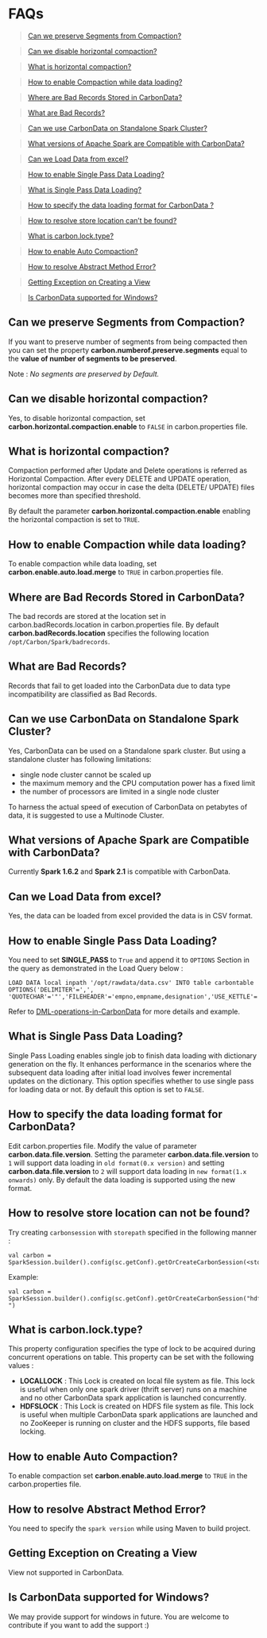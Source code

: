 <!--
    Licensed to the Apache Software Foundation (ASF) under one
    or more contributor license agreements.  See the NOTICE file
    distributed with this work for additional information
    regarding copyright ownership.  The ASF licenses this file
    to you under the Apache License, Version 2.0 (the
    "License"); you may not use this file except in compliance
    with the License.  You may obtain a copy of the License at

      http://www.apache.org/licenses/LICENSE-2.0

    Unless required by applicable law or agreed to in writing,
    software distributed under the License is distributed on an
    "AS IS" BASIS, WITHOUT WARRANTIES OR CONDITIONS OF ANY
    KIND, either express or implied.  See the License for the
    specific language governing permissions and limitations
    under the License.
-->

# FAQs

> [Can we preserve Segments from Compaction?](#can-we-preserve-segments-from-compaction)

> [Can we disable horizontal compaction?](#can-we-disable-horizontal-compaction)

> [What is horizontal compaction?](#what-is-horizontal-compaction)

> [How to enable Compaction while data loading?](#how-to-enable-compaction-while-data-loading)

> [Where are Bad Records Stored in CarbonData?](#where-are-bad-records-stored-in-carbondata)

> [What are Bad Records?](#what-are-bad-records)

> [Can we use CarbonData on Standalone Spark Cluster?](#can-we-use-carbondata-on-standalone-spark-cluster)

> [What versions of Apache Spark are Compatible with CarbonData?](#what-versions-of-apache-spark-are-compatible-with-carbondata)

> [Can we Load Data from excel?](#can-we-load-data-from-excel)

> [How to enable Single Pass Data Loading?](#how-to-enable-single-pass-data-loading)

> [What is Single Pass Data Loading?](#what-is-single-pass-data-loading)

> [How to specify the data loading format for CarbonData ?](#how-to-specify-the-data-loading-format-for-carbondata)

> [How to resolve store location can’t be found?](#how-to-resolve-store-location-can-not-be-found)

> [What is carbon.lock.type?]()

> [How to enable Auto Compaction?](#how-to-enable-auto-compaction)

> [How to resolve Abstract Method Error?](#how-to-resolve-abstract-method-error)

> [Getting Exception on Creating a View](#getting-exception-on-creating-a-view)

> [Is CarbonData supported for Windows?](#is-carbondata-supported-for-windows)

## Can we preserve Segments from Compaction?
If you want to preserve number of segments from being compacted then you can set the property  **carbon.numberof.preserve.segments**  equal to the **value of number of segments to be preserved**.

Note : *No segments are preserved by Default.*

## Can we disable horizontal compaction?
Yes, to disable horizontal compaction, set **carbon.horizontal.compaction.enable** to ``FALSE`` in carbon.properties file.

## What is horizontal compaction?
Compaction performed after Update and Delete operations is referred as Horizontal Compaction. After every DELETE and UPDATE operation, horizontal compaction may occur in case the delta (DELETE/ UPDATE) files becomes more than specified threshold.

By default the parameter **carbon.horizontal.compaction.enable** enabling the horizontal compaction is set to ``TRUE``.

## How to enable Compaction while data loading?
To enable compaction while data loading, set **carbon.enable.auto.load.merge** to ``TRUE`` in carbon.properties file.

## Where are Bad Records Stored in CarbonData?
The bad records are stored at the location set in carbon.badRecords.location in carbon.properties file.
By default **carbon.badRecords.location** specifies the following location ``/opt/Carbon/Spark/badrecords``.

## What are Bad Records?
Records that fail to get loaded into the CarbonData due to data type incompatibility are classified as Bad Records.

## Can we use CarbonData on Standalone Spark Cluster?
Yes, CarbonData can be used on a Standalone spark cluster. But using a standalone cluster has following limitations:
- single node cluster cannot be scaled up
- the maximum memory and the CPU computation power has a fixed limit
- the number of processors are limited in a single node cluster

To harness the actual speed of execution of CarbonData on petabytes of data, it is suggested to use a Multinode Cluster.

## What versions of Apache Spark are Compatible with CarbonData?
Currently **Spark 1.6.2** and **Spark 2.1** is compatible with CarbonData.

## Can we Load Data from excel?
Yes, the data can be loaded from excel provided the data is in CSV format.

## How to enable Single Pass Data Loading?
You need to set **SINGLE_PASS** to ``True`` and append it to ``OPTIONS`` Section in the query as demonstrated in the Load Query below :
```
LOAD DATA local inpath '/opt/rawdata/data.csv' INTO table carbontable
OPTIONS('DELIMITER'=',', 'QUOTECHAR'='"','FILEHEADER'='empno,empname,designation','USE_KETTLE'='FALSE')
```
Refer to [DML-operations-in-CarbonData](https://github.com/PallaviSingh1992/incubator-carbondata/blob/6b4dd5f3dea8c93839a94c2d2c80ab7a799cf209/docs/dml-operation-on-carbondata.md) for more details and example.

## What is Single Pass Data Loading?
Single Pass Loading enables single job to finish data loading with dictionary generation on the fly. It enhances performance in the scenarios where the subsequent data loading after initial load involves fewer incremental updates on the dictionary.
This option specifies whether to use single pass for loading data or not. By default this option is set to ``FALSE``.

## How to specify the data loading format for CarbonData?
Edit carbon.properties file. Modify the value of parameter **carbon.data.file.version**.
Setting the parameter **carbon.data.file.version** to ``1`` will support data loading in ``old format(0.x version)`` and setting **carbon.data.file.version** to ``2`` will support data loading in ``new format(1.x onwards)`` only.
By default the data loading is supported using the new format.

## How to resolve store location can not be found?
Try creating ``carbonsession`` with ``storepath`` specified in the following manner :
```
val carbon = SparkSession.builder().config(sc.getConf).getOrCreateCarbonSession(<store_path>)
```
Example:
```
val carbon = SparkSession.builder().config(sc.getConf).getOrCreateCarbonSession("hdfs://localhost:9000/carbon/store ")
```

## What is carbon.lock.type?
This property configuration specifies the type of lock to be acquired during concurrent operations on table. This property can be set with the following values :
- **LOCALLOCK** : This Lock is created on local file system as file. This lock is useful when only one spark driver (thrift server) runs on a machine and no other CarbonData spark application is launched concurrently.
- **HDFSLOCK** : This Lock is created on HDFS file system as file. This lock is useful when multiple CarbonData spark applications are launched and no ZooKeeper is running on cluster and the HDFS supports, file based locking.

## How to enable Auto Compaction?
To enable compaction set **carbon.enable.auto.load.merge** to ``TRUE`` in the carbon.properties file.

## How to resolve Abstract Method Error?
You need to specify the ``spark version`` while using Maven to build project.

## Getting Exception on Creating a View
View not supported in CarbonData.

## Is CarbonData supported for Windows?
We may provide support for windows in future. You are welcome to contribute if you want to add the support :)






